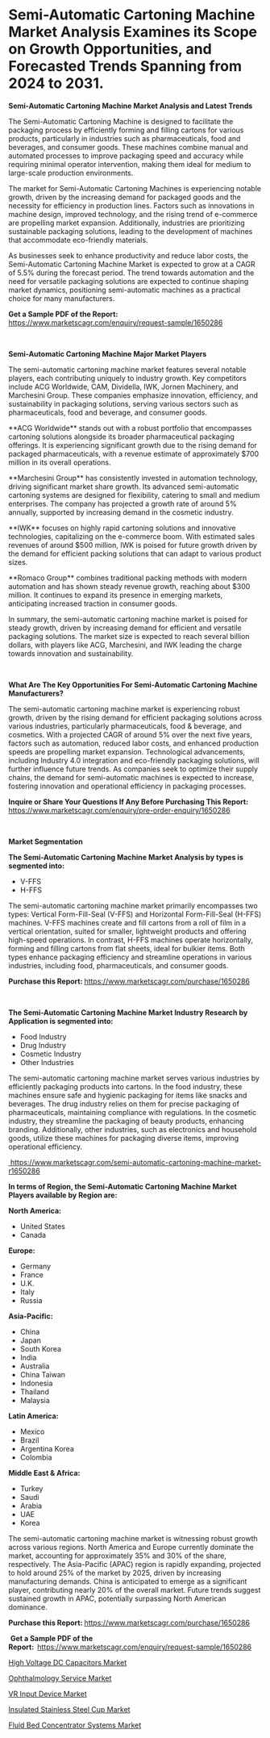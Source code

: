 <p><h1>Semi-Automatic Cartoning Machine Market Analysis Examines its Scope on Growth Opportunities, and Forecasted Trends Spanning from 2024 to 2031.</h1></p><p><strong>Semi-Automatic Cartoning Machine Market Analysis and Latest Trends</strong></p>
<p><p>The Semi-Automatic Cartoning Machine is designed to facilitate the packaging process by efficiently forming and filling cartons for various products, particularly in industries such as pharmaceuticals, food and beverages, and consumer goods. These machines combine manual and automated processes to improve packaging speed and accuracy while requiring minimal operator intervention, making them ideal for medium to large-scale production environments.</p><p>The market for Semi-Automatic Cartoning Machines is experiencing notable growth, driven by the increasing demand for packaged goods and the necessity for efficiency in production lines. Factors such as innovations in machine design, improved technology, and the rising trend of e-commerce are propelling market expansion. Additionally, industries are prioritizing sustainable packaging solutions, leading to the development of machines that accommodate eco-friendly materials.</p><p>As businesses seek to enhance productivity and reduce labor costs, the Semi-Automatic Cartoning Machine Market is expected to grow at a CAGR of 5.5% during the forecast period. The trend towards automation and the need for versatile packaging solutions are expected to continue shaping market dynamics, positioning semi-automatic machines as a practical choice for many manufacturers.</p></p>
<p><strong>Get a Sample PDF of the Report:&nbsp;</strong> <a href="https://www.marketscagr.com/enquiry/request-sample/1650286?utm_campaign=1848&utm_medium=2&utm_source=Github&utm_content=ia&utm_term=27122024&utm_id=semi-automatic-cartoning-machine">https://www.marketscagr.com/enquiry/request-sample/1650286</a></p>
<p>&nbsp;</p>
<p><strong>Semi-Automatic Cartoning Machine Major Market Players</strong></p>
<p><p>The semi-automatic cartoning machine market features several notable players, each contributing uniquely to industry growth. Key competitors include ACG Worldwide, CAM, Dividella, IWK, Jornen Machinery, and Marchesini Group. These companies emphasize innovation, efficiency, and sustainability in packaging solutions, serving various sectors such as pharmaceuticals, food and beverage, and consumer goods.</p><p>**ACG Worldwide** stands out with a robust portfolio that encompasses cartoning solutions alongside its broader pharmaceutical packaging offerings. It is experiencing significant growth due to the rising demand for packaged pharmaceuticals, with a revenue estimate of approximately $700 million in its overall operations.</p><p>**Marchesini Group** has consistently invested in automation technology, driving significant market share growth. Its advanced semi-automatic cartoning systems are designed for flexibility, catering to small and medium enterprises. The company has projected a growth rate of around 5% annually, supported by increasing demand in the cosmetic industry.</p><p>**IWK** focuses on highly rapid cartoning solutions and innovative technologies, capitalizing on the e-commerce boom. With estimated sales revenues of around $500 million, IWK is poised for future growth driven by the demand for efficient packing solutions that can adapt to various product sizes.</p><p>**Romaco Group** combines traditional packing methods with modern automation and has shown steady revenue growth, reaching about $300 million. It continues to expand its presence in emerging markets, anticipating increased traction in consumer goods.</p><p>In summary, the semi-automatic cartoning machine market is poised for steady growth, driven by increasing demand for efficient and versatile packaging solutions. The market size is expected to reach several billion dollars, with players like ACG, Marchesini, and IWK leading the charge towards innovation and sustainability.</p></p>
<p>&nbsp;</p>
<p><strong>What Are The Key Opportunities For Semi-Automatic Cartoning Machine Manufacturers?</strong></p>
<p><p>The semi-automatic cartoning machine market is experiencing robust growth, driven by the rising demand for efficient packaging solutions across various industries, particularly pharmaceuticals, food & beverage, and cosmetics. With a projected CAGR of around 5% over the next five years, factors such as automation, reduced labor costs, and enhanced production speeds are propelling market expansion. Technological advancements, including Industry 4.0 integration and eco-friendly packaging solutions, will further influence future trends. As companies seek to optimize their supply chains, the demand for semi-automatic machines is expected to increase, fostering innovation and operational efficiency in packaging processes.</p></p>
<p><strong>Inquire or Share Your Questions If Any Before Purchasing This Report:</strong> <a href="https://www.marketscagr.com/enquiry/pre-order-enquiry/1650286?utm_campaign=1848&utm_medium=2&utm_source=Github&utm_content=ia&utm_term=27122024&utm_id=semi-automatic-cartoning-machine">https://www.marketscagr.com/enquiry/pre-order-enquiry/1650286</a></p>
<p>&nbsp;</p>
<p><strong>Market Segmentation</strong></p>
<p><strong>The Semi-Automatic Cartoning Machine Market Analysis by types is segmented into:</strong></p>
<p><ul><li>V-FFS</li><li>H-FFS</li></ul></p>
<p><p>The semi-automatic cartoning machine market primarily encompasses two types: Vertical Form-Fill-Seal (V-FFS) and Horizontal Form-Fill-Seal (H-FFS) machines. V-FFS machines create and fill cartons from a roll of film in a vertical orientation, suited for smaller, lightweight products and offering high-speed operations. In contrast, H-FFS machines operate horizontally, forming and filling cartons from flat sheets, ideal for bulkier items. Both types enhance packaging efficiency and streamline operations in various industries, including food, pharmaceuticals, and consumer goods.</p></p>
<p><strong>Purchase this Report:&nbsp;</strong><a href="https://www.marketscagr.com/purchase/1650286?utm_campaign=1848&utm_medium=2&utm_source=Github&utm_content=ia&utm_term=27122024&utm_id=semi-automatic-cartoning-machine">https://www.marketscagr.com/purchase/1650286</a></p>
<p>&nbsp;</p>
<p><strong>The Semi-Automatic Cartoning Machine Market Industry Research by Application is segmented into:</strong></p>
<p><ul><li>Food Industry</li><li>Drug Industry</li><li>Cosmetic Industry</li><li>Other Industries</li></ul></p>
<p><p>The semi-automatic cartoning machine market serves various industries by efficiently packaging products into cartons. In the food industry, these machines ensure safe and hygienic packaging for items like snacks and beverages. The drug industry relies on them for precise packaging of pharmaceuticals, maintaining compliance with regulations. In the cosmetic industry, they streamline the packaging of beauty products, enhancing branding. Additionally, other industries, such as electronics and household goods, utilize these machines for packaging diverse items, improving operational efficiency.</p></p>
<p><a href="https://www.marketscagr.com/semi-automatic-cartoning-machine-market-r1650286?utm_campaign=1848&utm_medium=2&utm_source=Github&utm_content=ia&utm_term=27122024&utm_id=semi-automatic-cartoning-machine">&nbsp;https://www.marketscagr.com/semi-automatic-cartoning-machine-market-r1650286</a></p>
<p><strong>In terms of Region, the Semi-Automatic Cartoning Machine Market Players available by Region are:</strong></p>
<p>
    <p> <strong> North America: </strong>
        <ul>
            <li>United States</li>
            <li>Canada</li>
        </ul>
        </p> 
    <p> <strong> Europe: </strong>
        <ul>
            <li>Germany</li>
            <li>France</li>
            <li>U.K.</li>
            <li>Italy</li>
            <li>Russia</li>
        </ul>
        </p> 
    <p> <strong> Asia-Pacific: </strong>
        <ul>
            <li>China</li>
            <li>Japan</li>
            <li>South Korea</li>
            <li>India</li>
            <li>Australia</li>
            <li>China Taiwan</li>
            <li>Indonesia</li>
            <li>Thailand</li>
            <li>Malaysia</li>
        </ul>
        </p> 
    <p> <strong> Latin America: </strong>
        <ul>
            <li>Mexico</li>
            <li>Brazil</li>
            <li>Argentina Korea</li>
            <li>Colombia</li>
        </ul>
        </p> 
    <p> <strong> Middle East & Africa: </strong>
        <ul>
            <li>Turkey</li>
            <li>Saudi</li>
            <li>Arabia</li>
            <li>UAE</li>
            <li>Korea</li>
        </ul>
    </p>
    </p>
<p><p>The semi-automatic cartoning machine market is witnessing robust growth across various regions. North America and Europe currently dominate the market, accounting for approximately 35% and 30% of the share, respectively. The Asia-Pacific (APAC) region is rapidly expanding, projected to hold around 25% of the market by 2025, driven by increasing manufacturing demands. China is anticipated to emerge as a significant player, contributing nearly 20% of the overall market. Future trends suggest sustained growth in APAC, potentially surpassing North American dominance.</p></p>
<p><strong>Purchase this Report: </strong><a href="https://www.marketscagr.com/purchase/1650286?utm_campaign=1848&utm_medium=2&utm_source=Github&utm_content=ia&utm_term=27122024&utm_id=semi-automatic-cartoning-machine">https://www.marketscagr.com/purchase/1650286</a></p>
<p>&nbsp;<strong>Get a Sample PDF of the Report:&nbsp;&nbsp;</strong><a href="https://www.marketscagr.com/enquiry/request-sample/1650286?utm_campaign=1848&utm_medium=2&utm_source=Github&utm_content=ia&utm_term=27122024&utm_id=semi-automatic-cartoning-machine">https://www.marketscagr.com/enquiry/request-sample/1650286</a></p>
<p><strong></strong></p>
<p><p><a href="https://www.linkedin.com/pulse/acomprehensive-analysis-onthe-sizedynamicsand-expected-development-xqzef?utm_campaign=1848&utm_medium=2&utm_source=Github&utm_content=ia&utm_term=27122024&utm_id=semi-automatic-cartoning-machine">High Voltage DC Capacitors Market</a></p><p><a href="https://www.linkedin.com/pulse/comprehensive-analysis-ophthalmology-service-market-size-expected-thxyf?utm_campaign=1848&utm_medium=2&utm_source=Github&utm_content=ia&utm_term=27122024&utm_id=semi-automatic-cartoning-machine">Ophthalmology Service Market</a></p><p><a href="https://www.linkedin.com/pulse/according-latest-vr-input-device-market-forecast-set-experience-4zlte?utm_campaign=1848&utm_medium=2&utm_source=Github&utm_content=ia&utm_term=27122024&utm_id=semi-automatic-cartoning-machine">VR Input Device Market</a></p><p><a href="https://www.linkedin.com/pulse/c-glance-reports-anmec?utm_campaign=1848&utm_medium=2&utm_source=Github&utm_content=ia&utm_term=27122024&utm_id=semi-automatic-cartoning-machine">Insulated Stainless Steel Cup Market</a></p><p><a href="https://github.com/marloy8/Market-Research-Report-List-6/blob/main/fluid-bed-concentrator-systems-market.md?utm_campaign=1848&utm_medium=2&utm_source=Github&utm_content=ia&utm_term=27122024&utm_id=semi-automatic-cartoning-machine">Fluid Bed Concentrator Systems Market</a></p></p>